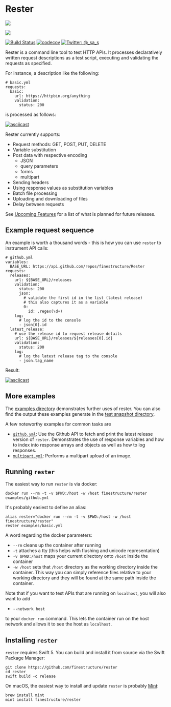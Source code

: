 # Rester

[![](https://img.shields.io/endpoint?url=https%3A%2F%2Fstaging.swiftpackageindex.com%2Fapi%2Fpackages%2Ffinestructure%2FRester%2Fbadge%3Ftype%3Dswift-versions)](https://staging.swiftpackageindex.com/finestructure/Rester)

[![](https://img.shields.io/endpoint?url=https%3A%2F%2Fstaging.swiftpackageindex.com%2Fapi%2Fpackages%2Ffinestructure%2FRester%2Fbadge%3Ftype%3Dplatforms)](https://staging.swiftpackageindex.com/finestructure/Rester)

[![Build Status](https://travis-ci.org/finestructure/Rester.svg?branch=develop)](https://travis-ci.org/finestructure/Rester)
[![codecov](https://codecov.io/gh/finestructure/Rester/branch/develop/graph/badge.svg)](https://codecov.io/gh/finestructure/Rester)
[![Twitter: @_sa_s](https://img.shields.io/badge/twitter-@_sa_s-blue.svg?style=flat)](https://twitter.com/_sa_s)



Rester is a command line tool to test HTTP APIs. It processes declaratively written request descriptions as a test script, executing and validating the requests as specified.

For instance, a description like the following:

```
# basic.yml
requests:
  basic:
    url: https://httpbin.org/anything
    validation:
      status: 200
```

is processed as follows:

[![asciicast](https://asciinema.org/a/237892.svg)](https://asciinema.org/a/237892)

Rester currently supports:

- Request methods: GET, POST, PUT, DELETE
- Variable substitution
- Post data with respective encoding
  - JSON
  - query parameters
  - forms
  - multipart
- Sending headers
- Using response values as substitution variables
- Batch file processing
- Uploading and downloading of files
- Delay between requests

See [Upcoming Features](https://github.com/finestructure/Rester/issues/28) for a list of what is planned for future releases.

## Example request sequence

An example is worth a thousand words - this is how you can use `rester` to instrument API calls:

```
# github.yml
variables:
  BASE_URL: https://api.github.com/repos/finestructure/Rester
requests:
  releases:
    url: ${BASE_URL}/releases
    validation:
      status: 200
      json:
        # validate the first id in the list (latest release)
        # this also captures it as a variable
        0:
          id: .regex(\d+)
    log:
      # log the id to the console
      - json[0].id
  latest_release:
    # use the release id to request release details
    url: ${BASE_URL}/releases/${releases[0].id}
    validation:
      status: 200
    log:
      # log the latest release tag to the console
      - json.tag_name
```

Result:

[![asciicast](https://asciinema.org/a/237894.svg)](https://asciinema.org/a/237894)

## More examples

The [examples directory](examples) demonstrates further uses of rester. You can also find the output these examples generate in the [test snapshot directory](Tests/ResterTests/__Snapshots__/ExampleTests/).

A few noteworthy examples for common tasks are

- [`github.yml`](examples/github.yml): Use the Github API to fetch and print the latest release version of `rester`. Demonstrates the use of response variables and how to index into response arrays and objects as well as how to log responses.
- [`multipart.yml`](examples/multipart.yml): Performs a multipart upload of an image.

## Running `rester`

The easiest way to run `rester` is via docker:

```
docker run --rm -t -v $PWD:/host -w /host finestructure/rester examples/github.yml
```

It's probably easiest to define an alias:

```
alias rester="docker run --rm -t -v $PWD:/host -w /host finestructure/rester"
rester examples/basic.yml
```

A word regarding the docker parameters:

- `--rm` cleans up the container after running
- `-t` attaches a tty (this helps with flushing and unicode representation)
- `-v $PWD:/host` maps your current directory onto `/host` inside the container
- `-w /host` sets that `/host` directory as the working directory inside the container. This way you can simply reference files relative to your working directory and they will be found at the same path inside the container.

Note that if you want to test APIs that are running on `localhost`, you will also want to add

- `--network host`

to your `docker run` command. This lets the container run on the host network and allows it to see the host as `localhost`.

## Installing `rester`

`rester` requires Swift 5. You can build and install it from source via the Swift Package Manager:

```
git clone https://github.com/finestructure/rester
cd rester
swift build -c release
```

On macOS, the easiest way to install and update `rester` is probably [Mint](https://github.com/yonaskolb/Mint):

```
brew install mint
mint install finestructure/rester
```
